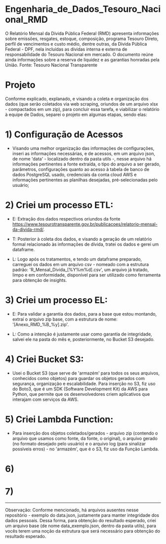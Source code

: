 # Engenharia_de_Dados_Tesouro_Nacional_RMD
O Relatório Mensal da Dívida Pública Federal (RMD) apresenta informações sobre emissões, resgates, estoque, composição, programa Tesouro Direto, perfil de vencimentos e custo médio, dentre outras, da Dívida Pública Federal - DPF, nela incluídas as dívidas interna e externa de responsabilidade do Tesouro Nacional em mercado. O documento reúne ainda informações sobre a reserva de liquidez e as garantias honradas pela União.
Fonte: Tesouro Nacional Transparente

# Projeto
Conforme explicado, explanado, e visando a coleta e organização dos dados (que serão coletados via web scraping, oriundos de um arquivo xlsx - compactados em um zip), para concluir essa tarefa, e viabilizar o relatório à equipe de Dados, separei o projeto em algumas etapas, sendo elas:

# 1) Configuração de Acessos
- Visando uma melhor organização das informações de configurações, inseri as informações necessárias, e de acessos, em um arquivo json, de nome 'data' - localizado dentro da pasta utils -, nesse arquivo há informações pertinentes a fonte extraída, o tipo do arquivo a ser gerado, parâmetros, configurações quanto ao acesso à tabela de banco de dados PostgreSQL usado, credenciais da conta cloud AWS e informações pertinentes as planilhas desejadas, pré-selecionadas pelo usuário;

# 2) Criei um processo ETL:
- E: Extração dos dados respectivos oriundos da fonte https://www.tesourotransparente.gov.br/publicacoes/relatorio-mensal-da-divida-rmd/.

- T: Posterior à coleta dos dados, e visando a geração de um relatório formal relacionado às informações de dívida, tratei os dados e gerei um dataframe.

- L: Logo após os tratamentos, e tendo um dataframe preparado, carreguei os dados em um arquivo csv - nomeado com a estrutura padrão: 'R_Mensal_Divida_[%Y%m%d].csv', um arquivo já tratado, limpo e em conformidade, disponível para ser utilizado como ferramenta para obtenção de insights.

# 3) Criei um processo EL:
- E: Para validar a garantia dos dados, para a base que estou montando, extraí o arquivo zip base, com a estrutura de nome: '[Anexo_RMD_%B_%y].zip'.

- L: Como a intenção é justamente usar como garantia de integridade, salvei ele na pasta do mês e, posteriormente, no Bucket S3 desejado.

# 4) Criei Bucket S3:
- Usei o Bucket S3 (que serve de 'armazém' para todos os seus arquivos, conhecidos como objetos) para guardar os objetos gerados com segurança, organização e escalabilidade. Para inserção no S3, fiz uso do Boto3, que é um SDK (Software Development Kit) da AWS para Python, que permite que os desenvolvedores criem aplicativos que interajam com serviços da AWS.

# 5) Criei Lambda Function:
- Para inserção dos objetos coletados/gerados - arquivo zip (contendo o arquivo que usamos como fonte, da fonte, o original), o arquivo gerado (no formato desejado pelo usuário) e o arquivo log (para sinalizar possíveis erros) - no 'armazém', que é o S3, fiz uso da Função Lambda.

# 6) 

# 7) 

---------------------------------------------------------------------------------------------
Observação: Conforme mencionado, há arquivos ausentes nesse repositório - exemplo do data.json, justamente para manter integridade dos dados pessoais. Dessa forma, para obtenção do resultado esperado, criei um arquivo base (de nome data_exemplo.json, dentro da pasta utils), para vocês terem uma noção da estrutura que será necessário para obtenção do resultado esperado.